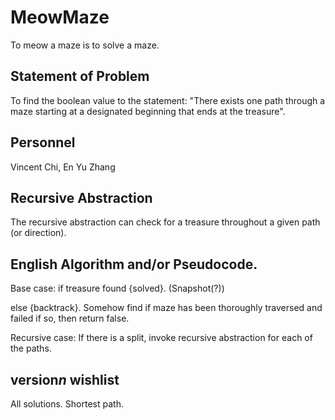 # MeowMaze
  To meow a maze is to solve a maze.
## Statement of Problem
  To find the boolean value to the statement:
  "There exists one path through a maze starting at a designated beginning that ends at the treasure".
## Personnel
  Vincent Chi, En Yu Zhang
## Recursive Abstraction
  The recursive abstraction can check for a treasure throughout a given path (or direction).
  
## English Algorithm and/or Pseudocode.
  Base case: if treasure found {solved}. (Snapshot(?))
             
  else {backtrack}. Somehow find if maze has been thoroughly traversed and failed if so, then return false.
             
  Recursive case: If there is a split, invoke recursive abstraction for each of the paths.
  
## version*n* wishlist
  All solutions.
  Shortest path.

